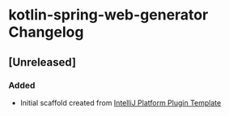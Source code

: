 <!-- Keep a Changelog guide -> https://keepachangelog.com -->

# kotlin-spring-web-generator Changelog

## [Unreleased]
### Added
- Initial scaffold created from [IntelliJ Platform Plugin Template](https://github.com/JetBrains/intellij-platform-plugin-template)

